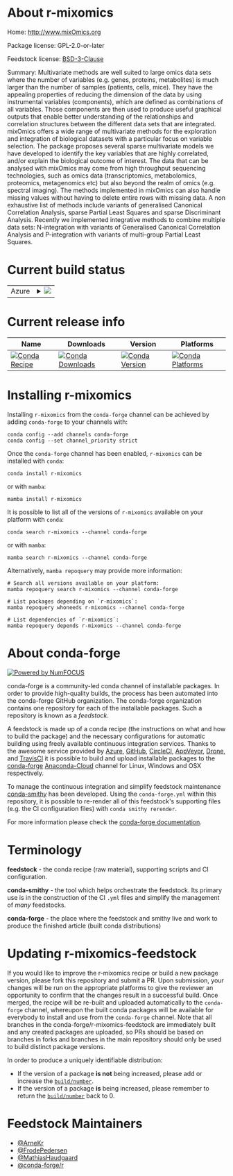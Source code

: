 About r-mixomics
================

Home: http://www.mixOmics.org

Package license: GPL-2.0-or-later

Feedstock license: [BSD-3-Clause](https://github.com/conda-forge/r-mixomics-feedstock/blob/main/LICENSE.txt)

Summary: Multivariate methods are well suited to large omics data sets where the number of variables (e.g. genes, proteins, metabolites) is much larger than the number of samples (patients, cells, mice). They have the appealing properties of reducing the dimension of the data by using instrumental variables (components), which are defined as combinations of all variables. Those components are then used to produce useful graphical outputs that enable better understanding of the relationships and correlation structures between the different data sets that are integrated. mixOmics offers a wide range of multivariate methods for the exploration and integration of biological datasets with a particular focus on variable selection. The package proposes several sparse multivariate models we have developed to identify the key variables that are highly correlated, and/or explain the biological outcome of interest. The data that can be analysed with mixOmics may come from high throughput sequencing technologies, such as omics data (transcriptomics, metabolomics, proteomics, metagenomics etc) but also beyond the realm of omics (e.g. spectral imaging). The methods implemented in mixOmics can also handle missing values without having to delete entire rows with missing data. A non exhaustive list of methods include variants of generalised Canonical Correlation Analysis, sparse Partial Least Squares and sparse Discriminant Analysis. Recently we implemented integrative methods to combine multiple data sets: N-integration with variants of Generalised Canonical Correlation Analysis and P-integration with variants of multi-group Partial Least Squares.

Current build status
====================


<table>
    
  <tr>
    <td>Azure</td>
    <td>
      <details>
        <summary>
          <a href="https://dev.azure.com/conda-forge/feedstock-builds/_build/latest?definitionId=4244&branchName=main">
            <img src="https://dev.azure.com/conda-forge/feedstock-builds/_apis/build/status/r-mixomics-feedstock?branchName=main">
          </a>
        </summary>
        <table>
          <thead><tr><th>Variant</th><th>Status</th></tr></thead>
          <tbody><tr>
              <td>linux_64_r_base4.1</td>
              <td>
                <a href="https://dev.azure.com/conda-forge/feedstock-builds/_build/latest?definitionId=4244&branchName=main">
                  <img src="https://dev.azure.com/conda-forge/feedstock-builds/_apis/build/status/r-mixomics-feedstock?branchName=main&jobName=linux&configuration=linux_64_r_base4.1" alt="variant">
                </a>
              </td>
            </tr><tr>
              <td>linux_64_r_base4.2</td>
              <td>
                <a href="https://dev.azure.com/conda-forge/feedstock-builds/_build/latest?definitionId=4244&branchName=main">
                  <img src="https://dev.azure.com/conda-forge/feedstock-builds/_apis/build/status/r-mixomics-feedstock?branchName=main&jobName=linux&configuration=linux_64_r_base4.2" alt="variant">
                </a>
              </td>
            </tr><tr>
              <td>win_64</td>
              <td>
                <a href="https://dev.azure.com/conda-forge/feedstock-builds/_build/latest?definitionId=4244&branchName=main">
                  <img src="https://dev.azure.com/conda-forge/feedstock-builds/_apis/build/status/r-mixomics-feedstock?branchName=main&jobName=win&configuration=win_64_" alt="variant">
                </a>
              </td>
            </tr>
          </tbody>
        </table>
      </details>
    </td>
  </tr>
</table>

Current release info
====================

| Name | Downloads | Version | Platforms |
| --- | --- | --- | --- |
| [![Conda Recipe](https://img.shields.io/badge/recipe-r--mixomics-green.svg)](https://anaconda.org/conda-forge/r-mixomics) | [![Conda Downloads](https://img.shields.io/conda/dn/conda-forge/r-mixomics.svg)](https://anaconda.org/conda-forge/r-mixomics) | [![Conda Version](https://img.shields.io/conda/vn/conda-forge/r-mixomics.svg)](https://anaconda.org/conda-forge/r-mixomics) | [![Conda Platforms](https://img.shields.io/conda/pn/conda-forge/r-mixomics.svg)](https://anaconda.org/conda-forge/r-mixomics) |

Installing r-mixomics
=====================

Installing `r-mixomics` from the `conda-forge` channel can be achieved by adding `conda-forge` to your channels with:

```
conda config --add channels conda-forge
conda config --set channel_priority strict
```

Once the `conda-forge` channel has been enabled, `r-mixomics` can be installed with `conda`:

```
conda install r-mixomics
```

or with `mamba`:

```
mamba install r-mixomics
```

It is possible to list all of the versions of `r-mixomics` available on your platform with `conda`:

```
conda search r-mixomics --channel conda-forge
```

or with `mamba`:

```
mamba search r-mixomics --channel conda-forge
```

Alternatively, `mamba repoquery` may provide more information:

```
# Search all versions available on your platform:
mamba repoquery search r-mixomics --channel conda-forge

# List packages depending on `r-mixomics`:
mamba repoquery whoneeds r-mixomics --channel conda-forge

# List dependencies of `r-mixomics`:
mamba repoquery depends r-mixomics --channel conda-forge
```


About conda-forge
=================

[![Powered by
NumFOCUS](https://img.shields.io/badge/powered%20by-NumFOCUS-orange.svg?style=flat&colorA=E1523D&colorB=007D8A)](https://numfocus.org)

conda-forge is a community-led conda channel of installable packages.
In order to provide high-quality builds, the process has been automated into the
conda-forge GitHub organization. The conda-forge organization contains one repository
for each of the installable packages. Such a repository is known as a *feedstock*.

A feedstock is made up of a conda recipe (the instructions on what and how to build
the package) and the necessary configurations for automatic building using freely
available continuous integration services. Thanks to the awesome service provided by
[Azure](https://azure.microsoft.com/en-us/services/devops/), [GitHub](https://github.com/),
[CircleCI](https://circleci.com/), [AppVeyor](https://www.appveyor.com/),
[Drone](https://cloud.drone.io/welcome), and [TravisCI](https://travis-ci.com/)
it is possible to build and upload installable packages to the
[conda-forge](https://anaconda.org/conda-forge) [Anaconda-Cloud](https://anaconda.org/)
channel for Linux, Windows and OSX respectively.

To manage the continuous integration and simplify feedstock maintenance
[conda-smithy](https://github.com/conda-forge/conda-smithy) has been developed.
Using the ``conda-forge.yml`` within this repository, it is possible to re-render all of
this feedstock's supporting files (e.g. the CI configuration files) with ``conda smithy rerender``.

For more information please check the [conda-forge documentation](https://conda-forge.org/docs/).

Terminology
===========

**feedstock** - the conda recipe (raw material), supporting scripts and CI configuration.

**conda-smithy** - the tool which helps orchestrate the feedstock.
                   Its primary use is in the construction of the CI ``.yml`` files
                   and simplify the management of *many* feedstocks.

**conda-forge** - the place where the feedstock and smithy live and work to
                  produce the finished article (built conda distributions)


Updating r-mixomics-feedstock
=============================

If you would like to improve the r-mixomics recipe or build a new
package version, please fork this repository and submit a PR. Upon submission,
your changes will be run on the appropriate platforms to give the reviewer an
opportunity to confirm that the changes result in a successful build. Once
merged, the recipe will be re-built and uploaded automatically to the
`conda-forge` channel, whereupon the built conda packages will be available for
everybody to install and use from the `conda-forge` channel.
Note that all branches in the conda-forge/r-mixomics-feedstock are
immediately built and any created packages are uploaded, so PRs should be based
on branches in forks and branches in the main repository should only be used to
build distinct package versions.

In order to produce a uniquely identifiable distribution:
 * If the version of a package **is not** being increased, please add or increase
   the [``build/number``](https://docs.conda.io/projects/conda-build/en/latest/resources/define-metadata.html#build-number-and-string).
 * If the version of a package **is** being increased, please remember to return
   the [``build/number``](https://docs.conda.io/projects/conda-build/en/latest/resources/define-metadata.html#build-number-and-string)
   back to 0.

Feedstock Maintainers
=====================

* [@ArneKr](https://github.com/ArneKr/)
* [@FrodePedersen](https://github.com/FrodePedersen/)
* [@MathiasHaudgaard](https://github.com/MathiasHaudgaard/)
* [@conda-forge/r](https://github.com/conda-forge/r/)


